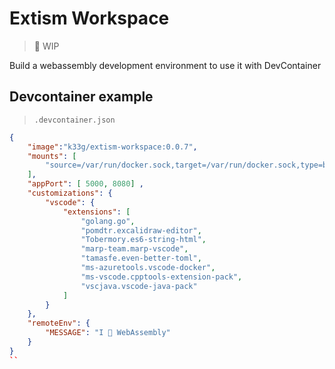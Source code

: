 # Extism Workspace
> 🚧 WIP

Build a webassembly development environment to use it with DevContainer

## Devcontainer example

> `.devcontainer.json`
```json
{
    "image":"k33g/extism-workspace:0.0.7",
    "mounts": [
        "source=/var/run/docker.sock,target=/var/run/docker.sock,type=bind"
    ],
    "appPort": [ 5000, 8080] ,
    "customizations": {
        "vscode": {
            "extensions": [
                "golang.go",
                "pomdtr.excalidraw-editor",
                "Tobermory.es6-string-html",
                "marp-team.marp-vscode",
                "tamasfe.even-better-toml",
                "ms-azuretools.vscode-docker",
                "ms-vscode.cpptools-extension-pack",
                "vscjava.vscode-java-pack"
            ]
        }
    },
    "remoteEnv": {
        "MESSAGE": "I 💜 WebAssembly"
    }
}
``